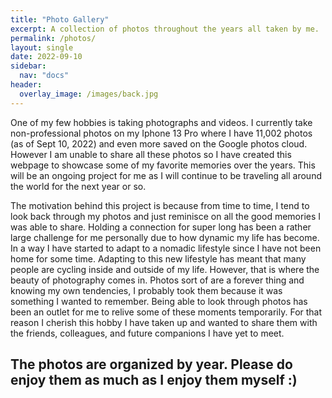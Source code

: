 ```yaml
---
title: "Photo Gallery"
excerpt: A collection of photos throughout the years all taken by me.
permalink: /photos/
layout: single
date: 2022-09-10
sidebar:
  nav: "docs"
header:
  overlay_image: /images/back.jpg
--- 
```


One of my few hobbies is taking photographs and videos. I currently take non-professional photos on my Iphone 13 Pro where I have 11,002 photos (as of Sept 10, 2022) and even more saved on the Google photos cloud. However I am unable to share all these photos so I have created this webpage to showcase some of my favorite memories over the years. This will be an ongoing project for me as I will continue to be traveling all around the world for the next year or so. 

The motivation behind this project is because from time to time, I tend to look back through my photos and just reminisce on all the good memories I was able to share. Holding a connection for super long has been a rather large challenge for me personally due to how dynamic my life has become. In a way I have started to adapt to a nomadic lifestyle since I have not been home for some time.  Adapting to this new lifestyle has meant that many people are cycling inside and outside of my life. However, that is where the beauty of photography comes in. Photos sort of are a forever thing and knowing my own tendencies, I probably took them because it was something I wanted to remember. Being able to look through photos has been an outlet for me to relive some of these moments temporarily. For that reason I cherish this hobby I have taken up and wanted to share them with the friends, colleagues, and future companions I have yet to meet. 

The photos are organized by year. Please do enjoy them as much as I enjoy them myself :)
---



